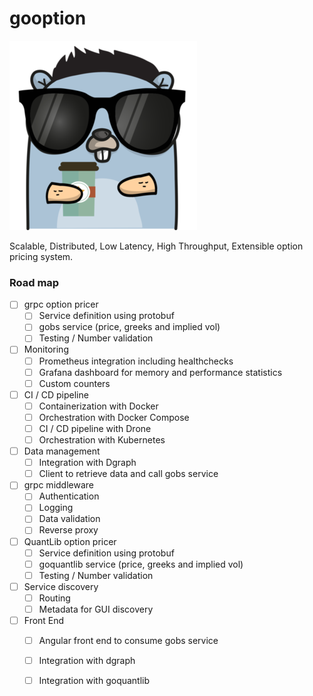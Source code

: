 # gooption

![Image of gopher option trader](gopher-gooption.png)

Scalable, Distributed, Low Latency, High Throughput, Extensible option pricing system.  

### Road map

- [ ] grpc option pricer 
     - [ ] Service definition using protobuf
     - [ ] gobs service (price, greeks and implied vol)
     - [ ] Testing / Number validation 
- [ ] Monitoring
     - [ ] Prometheus integration including healthchecks
     - [ ] Grafana dashboard for memory and performance statistics
     - [ ] Custom counters
- [ ] CI / CD pipeline
     - [ ] Containerization with Docker
     - [ ] Orchestration with Docker Compose
     - [ ] CI / CD pipeline with Drone
     - [ ] Orchestration with Kubernetes
- [ ] Data management
     - [ ] Integration with Dgraph
     - [ ] Client to retrieve data and call gobs service
- [ ] grpc middleware
     - [ ] Authentication
     - [ ] Logging
     - [ ] Data validation
     - [ ] Reverse proxy
- [ ] QuantLib option pricer
     - [ ] Service definition using protobuf
     - [ ] goquantlib service (price, greeks and implied vol)
     - [ ] Testing / Number validation 
- [ ] Service discovery
     - [ ] Routing
     - [ ] Metadata for GUI discovery
- [ ] Front End
     - [ ] Angular front end to consume gobs service
     - [ ] Integration with dgraph
     - [ ] Integration with goquantlib
     

     
 
     

